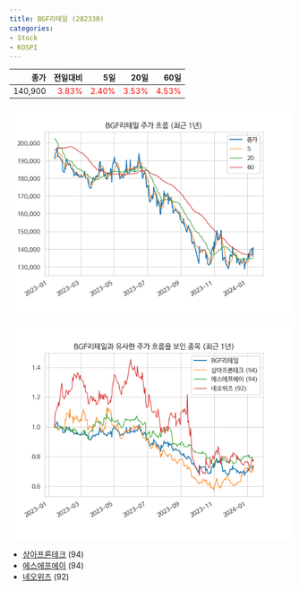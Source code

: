 ```yaml
---
title: BGF리테일 (282330)
categories:
- Stock
- KOSPI
---
```


|종가|전일대비|5일|20일|60일|
|---:|-------:|--:|---:|---:|
|140,900|<span style="color: red">3.83%</span>|<span style="color: red">2.40%</span>|<span style="color: red">3.53%</span>|<span style="color: red">4.53%</span>|


<!-- more -->

![282330](/assets/images/stock/282330.png)

![282330](/assets/images/stock/282330_sim.png)

- [상아프론테크](/089980/) (94)
- [에스에프에이](/056190/) (94)
- [네오위즈](//095660/) (92)